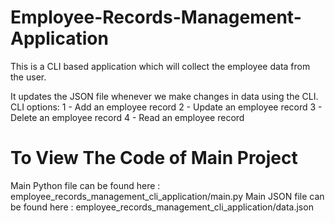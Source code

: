 # Employee-Records-Management-Application
This is a CLI based application which will collect the employee data from the user.

It updates the JSON file whenever we make changes in data using the CLI.
CLI options:
 1 - Add an employee record
 2 - Update an employee record
 3 - Delete an employee record
 4 - Read an employee record
 
 # To View The Code of Main Project
 Main Python file can be found here : employee_records_management_cli_application/main.py
 Main JSON file can be found here : employee_records_management_cli_application/data.json
